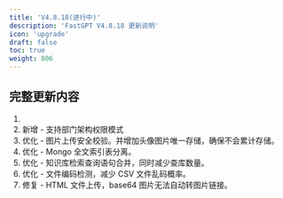 ```yaml
---
title: 'V4.8.18(进行中)'
description: 'FastGPT V4.8.18 更新说明'
icon: 'upgrade'
draft: false
toc: true
weight: 806
---
```


## 完整更新内容

1. 
2. 新增 - 支持部门架构权限模式
3. 优化 - 图片上传安全校验。并增加头像图片唯一存储，确保不会累计存储。
4. 优化 - Mongo 全文索引表分离。
5. 优化 - 知识库检索查询语句合并，同时减少查库数量。
6. 优化 - 文件编码检测，减少 CSV 文件乱码概率。
7. 修复 - HTML 文件上传，base64 图片无法自动转图片链接。